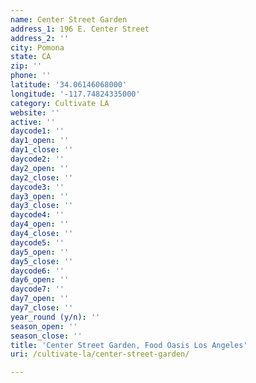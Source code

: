 ```yaml
---
name: Center Street Garden
address_1: 196 E. Center Street
address_2: ''
city: Pomona
state: CA
zip: ''
phone: ''
latitude: '34.06146068000'
longitude: '-117.74824335000'
category: Cultivate LA
website: ''
active: ''
daycode1: ''
day1_open: ''
day1_close: ''
daycode2: ''
day2_open: ''
day2_close: ''
daycode3: ''
day3_open: ''
day3_close: ''
daycode4: ''
day4_open: ''
day4_close: ''
daycode5: ''
day5_open: ''
day5_close: ''
daycode6: ''
day6_open: ''
daycode7: ''
day7_open: ''
day7_close: ''
year_round (y/n): ''
season_open: ''
season_close: ''
title: 'Center Street Garden, Food Oasis Los Angeles'
uri: /cultivate-la/center-street-garden/

---
```

